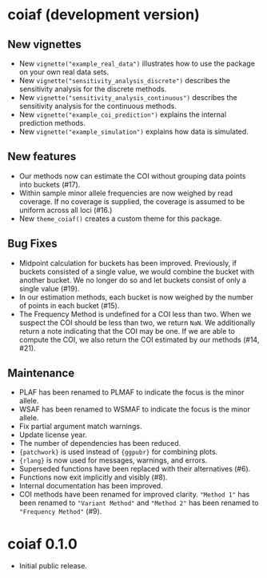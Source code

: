 # coiaf (development version)

## New vignettes

- New `vignette("example_real_data")` illustrates how to use the package on your
  own real data sets.
- New `vignette("sensitivity_analysis_discrete")` describes the sensitivity
  analysis for the discrete methods.
- New `vignette("sensitivity_analysis_continuous")` describes the sensitivity
  analysis for the continuous methods.
- New `vignette("example_coi_prediction")` explains the internal prediction
  methods.
- New `vignette("example_simulation")` explains how data is simulated.

## New features

- Our methods now can estimate the COI without grouping data points into
  buckets (#17).
- Within sample minor allele frequencies are now weighed by read coverage. If no
  coverage is supplied, the coverage is assumed to be uniform across all loci
  (#16.)
- New `theme_coiaf()` creates a custom theme for this package.

## Bug Fixes

- Midpoint calculation for buckets has been improved. Previously, if buckets
  consisted of a single value, we would combine the bucket with another bucket.
  We no longer do so and let buckets consist of only a single value (#19).
- In our estimation methods, each bucket is now weighed by the number of points
  in each bucket (#15).
- The Frequency Method is undefined for a COI less than two. When we suspect the
  COI should be less than two, we return `NaN`. We additionally return a note
  indicating that the COI may be one. If we are able to compute the COI, we also
  return the COI estimated by our methods (#14, #21).

## Maintenance

- PLAF has been renamed to PLMAF to indicate the focus is the minor allele.
- WSAF has been renamed to WSMAF to indicate the focus is the minor allele.
- Fix partial argument match warnings.
- Update license year.
- The number of dependencies has been reduced.
- `{patchwork}` is used instead of `{ggpubr}` for combining plots.
- `{rlang}` is now used for messages, warnings, and errors.
- Superseded functions have been replaced with their alternatives (#6).
- Functions now exit implicitly and visibly (#8).
- Internal documentation has been improved.
- COI methods have been renamed for improved clarity. `"Method 1"` has been
  renamed to `"Variant Method"` and `"Method 2"` has been renamed to
  `"Frequency Method"` (#9).

# coiaf 0.1.0

- Initial public release.
